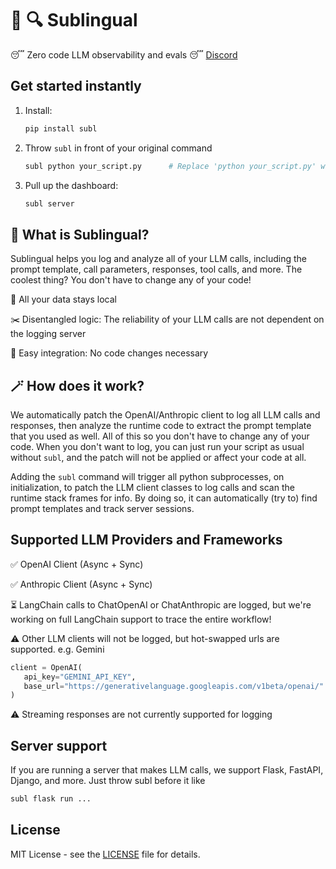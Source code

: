 # 🐍 🔍 Sublingual 

😴 Zero code LLM observability and evals 😴 [Discord](https://discord.gg/7A4Kzhth6b)

## Get started instantly
1. Install:
    ```bash
    pip install subl
    ``` 

2. Throw `subl` in front of your original command
    ```bash
    subl python your_script.py      # Replace 'python your_script.py' with your actual entry point
    ```

3. Pull up the dashboard:
    ```bash
    subl server
    ```

## 🤔 What is Sublingual? 
Sublingual helps you log and analyze all of your LLM calls, including the prompt template, call parameters, responses, tool calls, and more.
The coolest thing? You don't have to change any of your code!

📍 All your data stays local

✂️ Disentangled logic: The reliability of your LLM calls are not dependent on the logging server

🔗 Easy integration: No code changes necessary

## 🪄 How does it work?
We automatically patch the OpenAI/Anthropic client to log all LLM calls and responses, then analyze the runtime code to extract the prompt template that you used as well. All of this so you don't have to change any of your code. When you don't want to log, you can just run your script as usual without `subl`, and the patch will not be applied or affect your code at all.

Adding the `subl` command will trigger all python subprocesses, on initialization, to patch the LLM client classes to log calls and scan the runtime stack frames for info. By doing so, it can automatically (try to) find prompt templates and track server sessions.
    

## Supported LLM Providers and Frameworks

 ✅ OpenAI Client (Async + Sync)
 
 ✅ Anthropic Client (Async + Sync)
 
 ⏳ LangChain calls to ChatOpenAI or ChatAnthropic are logged, but we're working on full LangChain support to trace the entire workflow!

 ⚠️ Other LLM clients will not be logged, but hot-swapped urls are supported. e.g. Gemini
 ```python
client = OpenAI(
    api_key="GEMINI_API_KEY",
    base_url="https://generativelanguage.googleapis.com/v1beta/openai/"
)
 ```

 ⚠️ Streaming responses are not currently supported for logging


## Server support
If you are running a server that makes LLM calls, we support Flask, FastAPI, Django, and more.
Just throw subl before it like
```bash
subl flask run ...
```

## License

MIT License - see the [LICENSE](LICENSE) file for details.
